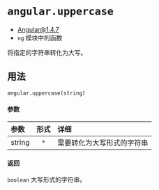 # `angular.uppercase`
- Angular@1.4.7
- `ng` 模块中的函数

将指定的字符串转化为大写。


## 用法

`angular.uppercase(string)`

#### 参数

| 参数 | 形式 | 详细 |
|:----|:---:|:----|
|string|`*`| 需要转化为大写形式的字符串|


#### 返回

`boolean`	大写形式的字符串。
